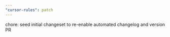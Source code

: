 ```yaml
---
"cursor-rules": patch
---
```


chore: seed initial changeset to re-enable automated changelog and version PR
